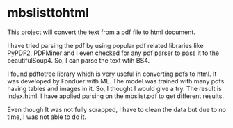 # mbslisttohtml
This project will convert the text from a pdf file to html document.

I have tried parsing the pdf by using popular pdf related libraries like PyPDF2, PDFMiner and I even checked for any pdf parser to pass it to the beautifulSoup4. So, I can parse the text wtih BS4.

I found pdftotree library which is very useful in converting pdfs to html. It was developed by Fonduer with ML. The model was trained with many pdfs having tables and images in it. So, I thought I would give a try. The result is index.html. I have applied parsing on the mbslist.pdf to get different results.

Even though It was not fully scrapped, I have to clean the data but due to no time, I was not able to do it.
